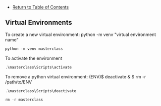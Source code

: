 - [Return to Table of Contents](/../../)

## Virtual Environments

To create a new virtual environment: python -m venv "virtual environment name"

```python
python -m venv masterclass
```
To activate the environment

```python
.\masterclass\Scripts\activate
```
To remove a python virtual environment: (ENV)$ deactivate & $ rm -r /path/to/ENV

```python
.\masterclass\Scripts\deactivate

rm -r masterclass
```
